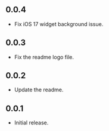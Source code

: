 ## 0.0.4

* Fix iOS 17 widget background issue.

## 0.0.3

* Fix the readme logo file.

## 0.0.2

* Update the readme.

## 0.0.1

* Initial release.
